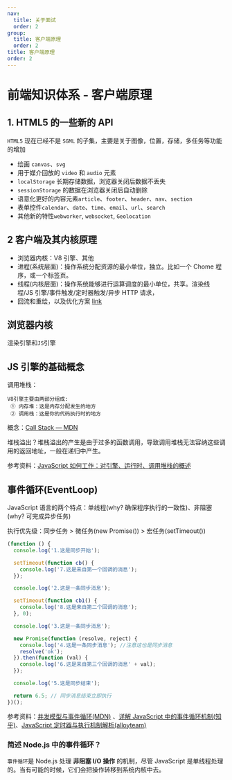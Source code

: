 ```yaml
---
nav:
  title: 关于面试
  order: 2
group:
  title: 客户端原理
  order: 2
title: 客户端原理
order: 2
---
```


# 前端知识体系 - 客户端原理

## 1. HTML5 的一些新的 API

`HTML5` 现在已经不是 `SGML` 的子集，主要是关于图像，位置，存储，多任务等功能的增加

- 绘画 `canvas`、`svg`
- 用于媒介回放的 `video` 和 `audio` 元素
- `localStorage` 长期存储数据，浏览器关闭后数据不丢失
- `sessionStorage` 的数据在浏览器关闭后自动删除
- 语意化更好的内容元素`article`、`footer`、`header`、`nav`、`section`
- 表单控件`calendar`、`date`、`time`、`email`、`url`、`search`
- 其他新的特性`webworker`, `websocket`, `Geolocation`

## 2 客户端及其内核原理

- 浏览器内核：V8 引擎、其他
- 进程(系统层面)：操作系统分配资源的最小单位，独立。比如一个 Chome 程序，或一个标签页。
- 线程(内核层面)：操作系统能够进行运算调度的最小单位，共享。渲染线程/JS 引擎/事件触发/定时器触发/异步 HTTP 请求，
- 回流和重绘，以及优化方案 [link](https://juejin.im/post/5c39aeba6fb9a049b41cb0ee)

## 浏览器内核

渲染引擎和`JS`引擎

## JS 引擎的基础概念

调用堆栈：

```text
V8引擎主要由两部分组成:
 ① 内存堆：这是内存分配发生的地方
 ② 调用栈：这是你的代码执行时的地方
```

概念：[Call Stack — MDN](https://developer.mozilla.org/zh-CN/docs/Glossary/Call_stack)

堆栈溢出？堆栈溢出的产生是由于过多的函数调用，导致调用堆栈无法容纳这些调用的返回地址，一般在递归中产生。

参考资料：[JavaScript 如何工作：对引擎、运行时、调用堆栈的概述](https://juejin.im/post/5a05b4576fb9a04519690d42)

## 事件循环(EventLoop)

JavaScript 语言的两个特点：单线程(why? 确保程序执行的一致性)、非阻塞(why? 可完成异步任务)

执行优先级：同步任务 > 微任务(new Promise()) > 宏任务(setTimeout())

```javascript
(function () {
  console.log('1.这是同步开始');

  setTimeout(function cb() {
    console.log('7.这是来自第一个回调的消息');
  });

  console.log('2.这是一条同步消息');

  setTimeout(function cb1() {
    console.log('8.这是来自第二个回调的消息');
  }, 0);

  console.log('3.这是一条同步消息');

  new Promise(function (resolve, reject) {
    console.log('4.这是一条同步消息'); //注意这也是同步消息
    resolve('ok');
  }).then(function (val) {
    console.log('6.这是来自第三个回调的消息' + val);
  });

  console.log('5.这是同步结束');

  return 6.5; // 同步消息结束立即执行
})();
```

参考资料：[并发模型与事件循环(MDN)](https://developer.mozilla.org/zh-CN/docs/Web/JavaScript/EventLoop) 、[详解 JavaScript 中的事件循环机制(知乎)](https://zhuanlan.zhihu.com/p/33058983)、[JavaScript 定时器与执行机制解析(alloyteam)](http://www.alloyteam.com/2016/05/javascript-timer/)

### 简述 Node.js 中的事件循环？

`事件循环`是 Node.js 处理 **非阻塞 I/O 操作** 的机制，尽管 JavaScript 是单线程处理的。当有可能的时候，它们会把操作转移到系统内核中去。
